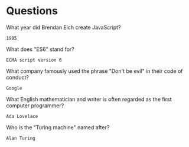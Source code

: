 # Questions

What year did Brendan Eich create JavaScript?

```
1995
```

What does "ES6" stand for?

```
ECMA script version 6
```

What company famously used the phrase "Don't be evil" in their code of conduct?

```
Google
```

What English mathematician and writer is often regarded as the first computer programmer?

```
Ada Lovelace
```

Who is the "Turing machine" named after?

```
Alan Turing
```

